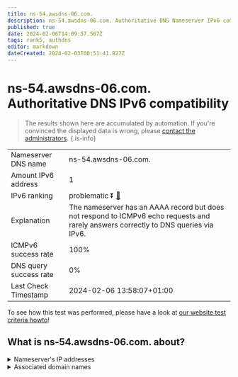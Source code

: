 ```yaml
---
title: ns-54.awsdns-06.com.
description: ns-54.awsdns-06.com. Authoritative DNS Nameserver IPv6 compatibility
published: true
date: 2024-02-06T14:09:57.567Z
tags: rank5, authdns
editor: markdown
dateCreated: 2024-02-03T00:51:41.827Z
---
```


# ns-54.awsdns-06.com. Authoritative DNS IPv6 compatibility

> The results shown here are accumulated by automation. If you're convinced the displayed data is wrong, please [contact the administrators](/howto/chat). 
{.is-info}




|   |   |
| - | - |
| Nameserver DNS name | ns-54.awsdns-06.com.
| Amount IPv6 address | 1
| IPv6 ranking | problematic :arrow_double_down: [🔗](/howto/ranking) |
| Explanation | The nameserver has an AAAA record but does not respond to ICMPv6 echo requests and rarely answers correctly to DNS queries via IPv6. |
| ICMPv6 success rate | 100%|
| DNS query success rate | 0% |
| Last Check Timestamp | 2024-02-06 13:58:07+01:00 |

To see how this test was performed, please have a look at [our website test criteria howto](/howto/testcriteria/authdns)!


## What is ns-54.awsdns-06.com. about?




<details>
<summary>Nameserver's IP addresses</summary>

2600:9000:5300:3600::1

</details>



<details>
<summary>Associated domain names</summary>

www.stern.de

</details>

